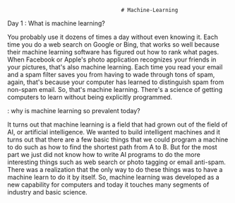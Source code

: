                                         # Machine-Learning
                                        
Day 1 :  What is machine learning? 

  You probably use it dozens of times a day without even knowing it. Each time you do a web search on Google or Bing, that       works so well because their machine learning software has figured out how to rank what pages. When Facebook or Apple's         photo application recognizes your friends in your pictures, that's also machine learning. Each time you read your email and     a spam filter saves you from having to wade through tons of spam, again, that's because your computer has learned to           distinguish spam from non-spam email. So, that's machine learning. There's a science of getting computers to learn without 
  being explicitly programmed.
    
  
 : why is machine learning so prevalent today? 
    
   It turns out that machine learning is a field that had grown out of the field of AI, or artificial intelligence. 
   We wanted to build intelligent machines and it turns out that there are a few basic things that we could program 
   a machine to do such as how to find the shortest path from A to B. But for the most part we just did not know how 
   to write AI programs to do the more interesting things such as web search or photo tagging or email anti-spam. There 
   was a realization that the only way to do these things was to have a machine learn to do it by itself. So, machine 
   learning was developed as a new capability for computers and today it touches many segments of industry and basic 
   science.
